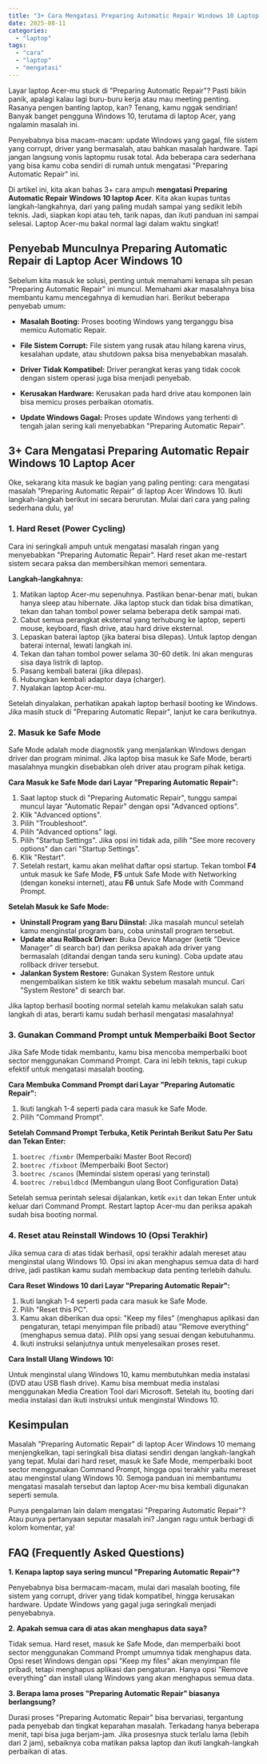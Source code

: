 ```yaml
---
title: "3+ Cara Mengatasi Preparing Automatic Repair Windows 10 Laptop Acer"
date: 2025-08-11
categories: 
  - "laptop"
tags: 
  - "cara"
  - "laptop"
  - "mengatasi"
---
```


Layar laptop Acer-mu stuck di "Preparing Automatic Repair"? Pasti bikin panik, apalagi kalau lagi buru-buru kerja atau mau meeting penting. Rasanya pengen banting laptop, kan? Tenang, kamu nggak sendirian! Banyak banget pengguna Windows 10, terutama di laptop Acer, yang ngalamin masalah ini.

Penyebabnya bisa macam-macam: update Windows yang gagal, file sistem yang corrupt, driver yang bermasalah, atau bahkan masalah hardware. Tapi jangan langsung vonis laptopmu rusak total. Ada beberapa cara sederhana yang bisa kamu coba sendiri di rumah untuk mengatasi "Preparing Automatic Repair" ini.

Di artikel ini, kita akan bahas 3+ cara ampuh **mengatasi Preparing Automatic Repair Windows 10 laptop Acer**. Kita akan kupas tuntas langkah-langkahnya, dari yang paling mudah sampai yang sedikit lebih teknis. Jadi, siapkan kopi atau teh, tarik napas, dan ikuti panduan ini sampai selesai. Laptop Acer-mu bakal normal lagi dalam waktu singkat!

## Penyebab Munculnya Preparing Automatic Repair di Laptop Acer Windows 10

Sebelum kita masuk ke solusi, penting untuk memahami kenapa sih pesan "Preparing Automatic Repair" ini muncul. Memahami akar masalahnya bisa membantu kamu mencegahnya di kemudian hari. Berikut beberapa penyebab umum:

- **Masalah Booting:** Proses booting Windows yang terganggu bisa memicu Automatic Repair.
    
- **File Sistem Corrupt:** File sistem yang rusak atau hilang karena virus, kesalahan update, atau shutdown paksa bisa menyebabkan masalah.
    
- **Driver Tidak Kompatibel:** Driver perangkat keras yang tidak cocok dengan sistem operasi juga bisa menjadi penyebab.
    
- **Kerusakan Hardware:** Kerusakan pada hard drive atau komponen lain bisa memicu proses perbaikan otomatis.
    
- **Update Windows Gagal:** Proses update Windows yang terhenti di tengah jalan sering kali menyebabkan "Preparing Automatic Repair".
    

## 3+ Cara Mengatasi Preparing Automatic Repair Windows 10 Laptop Acer

Oke, sekarang kita masuk ke bagian yang paling penting: cara mengatasi masalah "Preparing Automatic Repair" di laptop Acer Windows 10. Ikuti langkah-langkah berikut ini secara berurutan. Mulai dari cara yang paling sederhana dulu, ya!

### 1\. Hard Reset (Power Cycling)

Cara ini seringkali ampuh untuk mengatasi masalah ringan yang menyebabkan "Preparing Automatic Repair". Hard reset akan me-restart sistem secara paksa dan membersihkan memori sementara.

**Langkah-langkahnya:**

1. Matikan laptop Acer-mu sepenuhnya. Pastikan benar-benar mati, bukan hanya sleep atau hibernate. Jika laptop stuck dan tidak bisa dimatikan, tekan dan tahan tombol power selama beberapa detik sampai mati.
2. Cabut semua perangkat eksternal yang terhubung ke laptop, seperti mouse, keyboard, flash drive, atau hard drive eksternal.
3. Lepaskan baterai laptop (jika baterai bisa dilepas). Untuk laptop dengan baterai internal, lewati langkah ini.
4. Tekan dan tahan tombol power selama 30-60 detik. Ini akan menguras sisa daya listrik di laptop.
5. Pasang kembali baterai (jika dilepas).
6. Hubungkan kembali adaptor daya (charger).
7. Nyalakan laptop Acer-mu.

Setelah dinyalakan, perhatikan apakah laptop berhasil booting ke Windows. Jika masih stuck di "Preparing Automatic Repair", lanjut ke cara berikutnya.

### 2\. Masuk ke Safe Mode

Safe Mode adalah mode diagnostik yang menjalankan Windows dengan driver dan program minimal. Jika laptop bisa masuk ke Safe Mode, berarti masalahnya mungkin disebabkan oleh driver atau program pihak ketiga.

**Cara Masuk ke Safe Mode dari Layar "Preparing Automatic Repair":**

1. Saat laptop stuck di "Preparing Automatic Repair", tunggu sampai muncul layar "Automatic Repair" dengan opsi "Advanced options".
2. Klik "Advanced options".
3. Pilih "Troubleshoot".
4. Pilih "Advanced options" lagi.
5. Pilih "Startup Settings". Jika opsi ini tidak ada, pilih "See more recovery options" dan cari "Startup Settings".
6. Klik "Restart".
7. Setelah restart, kamu akan melihat daftar opsi startup. Tekan tombol **F4** untuk masuk ke Safe Mode, **F5** untuk Safe Mode with Networking (dengan koneksi internet), atau **F6** untuk Safe Mode with Command Prompt.

**Setelah Masuk ke Safe Mode:**

- **Uninstall Program yang Baru Diinstal:** Jika masalah muncul setelah kamu menginstal program baru, coba uninstall program tersebut.
- **Update atau Rollback Driver:** Buka Device Manager (ketik "Device Manager" di search bar) dan periksa apakah ada driver yang bermasalah (ditandai dengan tanda seru kuning). Coba update atau rollback driver tersebut.
- **Jalankan System Restore:** Gunakan System Restore untuk mengembalikan sistem ke titik waktu sebelum masalah muncul. Cari "System Restore" di search bar.

Jika laptop berhasil booting normal setelah kamu melakukan salah satu langkah di atas, berarti kamu sudah berhasil mengatasi masalahnya!

### 3\. Gunakan Command Prompt untuk Memperbaiki Boot Sector

Jika Safe Mode tidak membantu, kamu bisa mencoba memperbaiki boot sector menggunakan Command Prompt. Cara ini lebih teknis, tapi cukup efektif untuk mengatasi masalah booting.

**Cara Membuka Command Prompt dari Layar "Preparing Automatic Repair":**

1. Ikuti langkah 1-4 seperti pada cara masuk ke Safe Mode.
2. Pilih "Command Prompt".

**Setelah Command Prompt Terbuka, Ketik Perintah Berikut Satu Per Satu dan Tekan Enter:**

1. `bootrec /fixmbr` (Memperbaiki Master Boot Record)
2. `bootrec /fixboot` (Memperbaiki Boot Sector)
3. `bootrec /scanos` (Memindai sistem operasi yang terinstal)
4. `bootrec /rebuildbcd` (Membangun ulang Boot Configuration Data)

Setelah semua perintah selesai dijalankan, ketik `exit` dan tekan Enter untuk keluar dari Command Prompt. Restart laptop Acer-mu dan periksa apakah sudah bisa booting normal.

### 4\. Reset atau Reinstall Windows 10 (Opsi Terakhir)

Jika semua cara di atas tidak berhasil, opsi terakhir adalah mereset atau menginstal ulang Windows 10. Opsi ini akan menghapus semua data di hard drive, jadi pastikan kamu sudah membackup data penting terlebih dahulu.

**Cara Reset Windows 10 dari Layar "Preparing Automatic Repair":**

1. Ikuti langkah 1-4 seperti pada cara masuk ke Safe Mode.
2. Pilih "Reset this PC".
3. Kamu akan diberikan dua opsi: "Keep my files" (menghapus aplikasi dan pengaturan, tetapi menyimpan file pribadi) atau "Remove everything" (menghapus semua data). Pilih opsi yang sesuai dengan kebutuhanmu.
4. Ikuti instruksi selanjutnya untuk menyelesaikan proses reset.

**Cara Install Ulang Windows 10:**

Untuk menginstal ulang Windows 10, kamu membutuhkan media instalasi (DVD atau USB flash drive). Kamu bisa membuat media instalasi menggunakan Media Creation Tool dari Microsoft. Setelah itu, booting dari media instalasi dan ikuti instruksi untuk menginstal Windows 10.

## Kesimpulan

Masalah "Preparing Automatic Repair" di laptop Acer Windows 10 memang menjengkelkan, tapi seringkali bisa diatasi sendiri dengan langkah-langkah yang tepat. Mulai dari hard reset, masuk ke Safe Mode, memperbaiki boot sector menggunakan Command Prompt, hingga opsi terakhir yaitu mereset atau menginstal ulang Windows 10. Semoga panduan ini membantumu mengatasi masalah tersebut dan laptop Acer-mu bisa kembali digunakan seperti semula.

Punya pengalaman lain dalam mengatasi "Preparing Automatic Repair"? Atau punya pertanyaan seputar masalah ini? Jangan ragu untuk berbagi di kolom komentar, ya!

## FAQ (Frequently Asked Questions)

**1\. Kenapa laptop saya sering muncul "Preparing Automatic Repair"?**

Penyebabnya bisa bermacam-macam, mulai dari masalah booting, file sistem yang corrupt, driver yang tidak kompatibel, hingga kerusakan hardware. Update Windows yang gagal juga seringkali menjadi penyebabnya.

**2\. Apakah semua cara di atas akan menghapus data saya?**

Tidak semua. Hard reset, masuk ke Safe Mode, dan memperbaiki boot sector menggunakan Command Prompt umumnya tidak menghapus data. Opsi reset Windows dengan opsi "Keep my files" akan menyimpan file pribadi, tetapi menghapus aplikasi dan pengaturan. Hanya opsi "Remove everything" dan install ulang Windows yang akan menghapus semua data.

**3\. Berapa lama proses "Preparing Automatic Repair" biasanya berlangsung?**

Durasi proses "Preparing Automatic Repair" bisa bervariasi, tergantung pada penyebab dan tingkat keparahan masalah. Terkadang hanya beberapa menit, tapi bisa juga berjam-jam. Jika prosesnya stuck terlalu lama (lebih dari 2 jam), sebaiknya coba matikan paksa laptop dan ikuti langkah-langkah perbaikan di atas.
